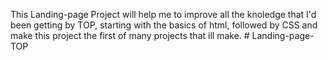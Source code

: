 This Landing-page Project will help me to improve all the knoledge that I'd been getting by TOP, starting with the basics of html, followed by CSS and make this project the first of many projects that ill make. # Landing-page-TOP
